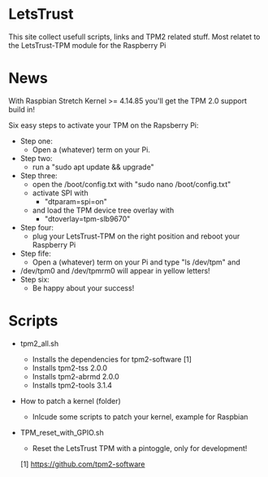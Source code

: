 # LetsTrust
This site collect usefull scripts, links and TPM2 related stuff.
Most relatet to the LetsTrust-TPM module for the Raspberry Pi

# News

With Raspbian Stretch Kernel >= 4.14.85 you'll get the TPM 2.0 support build in!

Six easy steps to activate your TPM on the Rapsberry Pi:

* Step one:
  * Open a (whatever) term on your Pi.
* Step two:
   * run a "sudo apt update && upgrade"
* Step three:
    * open the /boot/config.txt with "sudo nano /boot/config.txt"
    * activate SPI with
       * "dtparam=spi=on"
    * and load the TPM device tree overlay with
       * "dtoverlay=tpm-slb9670"
* Step four:
  * plug your LetsTrust-TPM on the right position and reboot your Raspberry Pi
* Step fife:
  * Open a (whatever) term on your Pi and type "ls /dev/tpm" and
* /dev/tpm0 and /dev/tpmrm0 will appear in yellow letters!
* Step six:
  * Be happy about your success!


# Scripts

* tpm2_all.sh
  * Installs the dependencies for tpm2-software [1]
  * Installs tpm2-tss 2.0.0
  * Installs tpm2-abrmd 2.0.0
  * Installs tpm2-tools 3.1.4

* How to patch a kernel (folder)
  * Inlcude some scripts to patch your kernel, example for Raspbian

* TPM_reset_with_GPIO.sh
  * Reset the LetsTrust TPM with a pintoggle, only for development!



  [1] https://github.com/tpm2-software
